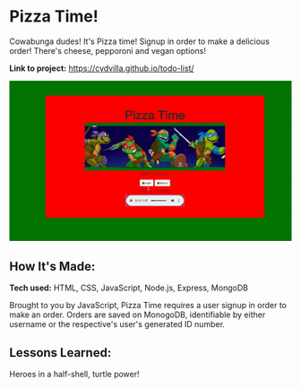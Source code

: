 # Pizza Time!
Cowabunga dudes! It's Pizza time! Signup in order to make a delicious order! There's cheese, pepporoni and vegan options!

**Link to project:** https://cydvilla.github.io/todo-list/

![alt tag](tmnt.gif)

## How It's Made:

**Tech used:** HTML, CSS, JavaScript, Node.js, Express, MongoDB

Brought to you by JavaScript, Pizza Time requires a user signup in order to make an order. Orders are saved on MonogoDB, identifiable by either username or the respective's user's generated ID number.

<!-- ## Optimizations
*(optional)*

You don't have to include this section but interviewers *love* that you can not only deliver a final product that looks great but also functions efficiently. Did you write something then refactor it later and the result was 5x faster than the original implementation? Did you cache your assets? Things that you write in this section are **GREAT** to bring up in interviews and you can use this section as reference when studying for technical interviews! -->

## Lessons Learned:

Heroes in a half-shell, turtle power!

<!-- ## Examples:
Take a look at these couple examples that I have in my own portfolio:

**Palettable:** https://github.com/alecortega/palettable

**Twitter Battle:** https://github.com/alecortega/twitter-battle

**Patch Panel:** https://github.com/alecortega/patch-panel


 -->
